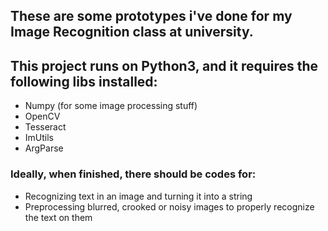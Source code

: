 ## These are some prototypes i've done for my Image Recognition class at university.

## This project runs on Python3, and it requires the following libs installed:

* Numpy (for some image processing stuff)
* OpenCV
* Tesseract
* ImUtils
* ArgParse


### Ideally, when finished, there should be codes for:

* Recognizing text in an image and turning it into a string
* Preprocessing blurred, crooked or noisy images to properly recognize the text on them
